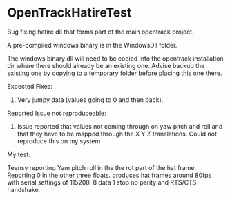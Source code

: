 # OpenTrackHatireTest

Bug fixing hatire dll that forms part of the main opentrack project.

A pre-compiled windows binary is in the WindowsDll folder. 

The windows binary dll will need to be copied into the opentrack installation dir where there should already be an existing one.
Advise backup the existing one by copying to a temporary folder before placing this one there.

Expected Fixes:
1. Very jumpy data (values going to 0 and then back).

Reported Issue not reproduceable:
1. Issue reported that values not coming through on yaw pitch and roll and that they have to be mapped through the X Y Z translations.
   Could not reproduce this on my system
   

My test:

Teensy reporting Yam pitch roll in the the rot part of the hat frame. Reporting 0 in the other three floats.
produces hat frames around 80fps with serial settings of 115200, 8 data 1 stop no parity and RTS/CTS handshake.
